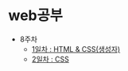 # web공부
- 8주차
  - [1일차 : HTML & CSS(생성자)](https://github.com/jang-guan-hoho/web-study/tree/main/0220_day01_html_css)
  - [2일차 : CSS](https://github.com/jang-guan-hoho/web-study/tree/main/0221_day02_css-property_flexbox)
